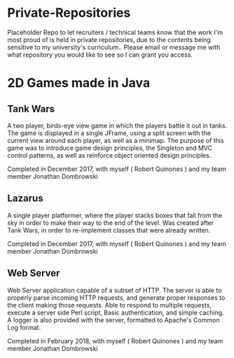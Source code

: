# Private-Repositories
Placeholder Repo to let recruiters / technical teams know that the work I'm most proud of is held in private repositories, due to the contents being sensitive to my university's curriculum.. Please email or message me with what repository you would like to see so I can grant you access. 

# 2D Games made in Java
## Tank Wars
A two player, birds-eye view game in which the players battle it out in tanks. The game is displayed in a single JFrame, using a split screen with the current view around each player, as well as a minimap. The purpose of this game was to introduce game design principles, the Singleton and MVC control patterns, as well as reinforce object oriented design principles.

Completed in December 2017, with myself ( Robert Quinones ) and my team member Jonathan Dombrowski

## Lazarus
A single player platformer, where the player stacks boxes that fall from the sky in order to make their way to the end of the level. Was created after Tank Wars, in order to re-implement classes that were already written. 

Completed in December 2017, with myself ( Robert Quinones ) and my team member Jonathan Dombrowski

## Web Server
Web Server application capable of a subset of HTTP. The server is able to properly parse incoming HTTP requests, and generate proper responses to the client making those requests. Able to respond to multiple requests, execute a server side Perl script, Basic authentication, and simple caching. A logger is also provided with the server, formatted to Apache's Common Log format.

Completed in February 2018, with myself ( Robert Quinones ) and my team member Jonathan Dombrowski
